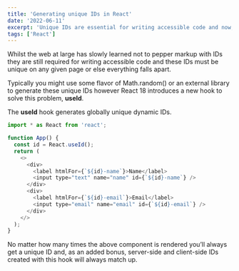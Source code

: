 ```yaml
---
title: 'Generating unique IDs in React'
date: '2022-06-11'
excerpt: 'Unique IDs are essential for writing accessible code and now, with React 18, things just got allot easier.'
tags: ['React']
---
```


Whilst the web at large has slowly learned not to pepper markup with IDs they are still required for writing accessible code and these IDs must be unique on any given page or else everything falls apart.

Typically you might use some flavor of Math.random() or an external library to generate these unique IDs however React 18 introduces a new hook to solve this problem, **useId**.

The **useId** hook generates globally unique dynamic IDs.

```javascript
import * as React from 'react';

function App() {
  const id = React.useId();
  return (
    <>
      <div>
        <label htmlFor={`${id}-name`}>Name</label>
        <input type="text" name="name" id={`${id}-name`} />
      </div>
      <div>
        <label htmlFor={`${id}-email`}>Email</label>
        <input type="email" name="email" id={`${id}-email`} />
      </div>
    </>
  );
}
```

No matter how many times the above component is rendered you’ll always get a unique ID and, as an added bonus, server-side and client-side IDs created with this hook will always match up.
